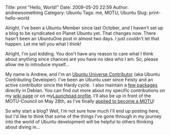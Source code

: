 Title: print "Hello, World!"
Date: 2009-05-20 22:59
Author: andrewsomething
Category: Ubuntu
Tags: me, MOTU, Ubuntu
Slug: print-hello-world

Alright, I've been a Ubuntu Member since last October, and I haven't set
up a blog to be syndicated on Planet Ubuntu yet. That changes now. There
hasn't been an UbuntuOne post in almost two days. I just couldn't let
that happen. Let me tell you what I think!

Alright, I'm just kidding. You don't have any reason to care what I
think about anything since chances are you have no idea who I am. So,
please allow me to introduce myself...

My name is Andrew, and I'm an [Ubuntu Universe Contributor][] (aka
Ubuntu Contributing Developer). I've been an Ubuntu user since Feisty
and an active contributor since the Hardy cycle.  I also maintain a [few
packages][] directly in Debian. You can find out more about my specific
contributions on my [wiki page][] or on my[Launchpad profile][]. I'll
also be up in front of the MOTU-Council on May 28th, as I've finally
[applied to become a MOTU][]!

So why start a blog? Well, I'm not sure how much I'll end up posting
here, but I'd like to think that some of the things I've gone through in
my journey into the world of Ubuntu development will be helpful to
others thinking about diving in...

  [Ubuntu Universe Contributor]: https://edge.launchpad.net/%7Euniverse-contributors
    "The Ubuntu Universe Contributors are collectively responsible for the mainten..."
  [few packages]: http://qa.debian.org/developer.php?login=a.starr.b%40gmail.com
  [wiki page]: https://wiki.ubuntu.com/Andrewsomething
  [Launchpad profile]: https://launchpad.net/~andrewsomething/
  [applied to become a MOTU]: https://wiki.ubuntu.com/Andrewsomething/MOTUApplication
